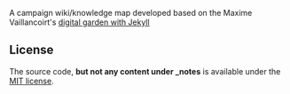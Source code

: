 A campaign wiki/knowledge map developed based on the Maxime Vaillancoirt's [digital garden with Jekyll](https://maximevaillancourt.com/blog/setting-up-your-own-digital-garden-with-jekyll)

## License

The source code, **but not any content under _notes** is available under the [MIT license](LICENSE.md).
